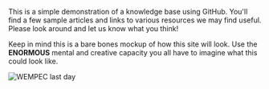 
This is a simple demonstration of a knowledge base using GitHub. You'll find a few sample articles and links to various resources we may find useful. Please look around and let us know what you think!

Keep in mind this is a bare bones mockup of how this site will look. Use the  **ENORMOUS** mental and creative capacity you all have to imagine what this could look like.

![WEMPEC last day](https://user-images.githubusercontent.com/48141733/77356286-00e4f580-6d14-11ea-8bd3-64114883bcd2.jpg)

